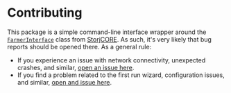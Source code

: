 Contributing
============

This package is a simple command-line interface wrapper around the
[`FarmerInterface`](http://storj.github.io/core/FarmerInterface.html) class
from [StorjCORE](https://github.com/storj/core). As such, it's very likely that
bug reports should be opened there. As a general rule:

* If you experience an issue with network connectivity, unexpected crashes, and
  similar, [open an issue here](https://github.com/storj/core/issues).
* If you find a problem related to the first run wizard, configuration issues,
  and similar, [open and issue here](https://github.com/storj/farmer/issues).  
